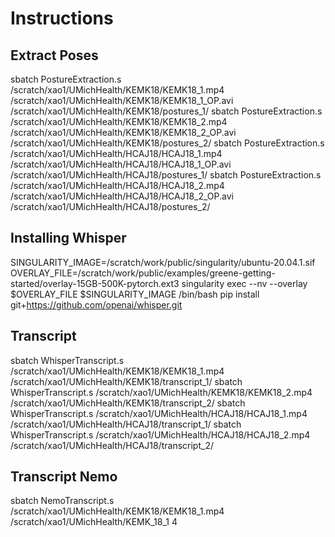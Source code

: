 # Instructions

## Extract Poses

sbatch PostureExtraction.s /scratch/xao1/UMichHealth/KEMK18/KEMK18_1.mp4 /scratch/xao1/UMichHealth/KEMK18/KEMK18_1_OP.avi /scratch/xao1/UMichHealth/KEMK18/postures_1/
sbatch PostureExtraction.s /scratch/xao1/UMichHealth/KEMK18/KEMK18_2.mp4 /scratch/xao1/UMichHealth/KEMK18/KEMK18_2_OP.avi /scratch/xao1/UMichHealth/KEMK18/postures_2/
sbatch PostureExtraction.s /scratch/xao1/UMichHealth/HCAJ18/HCAJ18_1.mp4 /scratch/xao1/UMichHealth/HCAJ18/HCAJ18_1_OP.avi /scratch/xao1/UMichHealth/HCAJ18/postures_1/
sbatch PostureExtraction.s /scratch/xao1/UMichHealth/HCAJ18/HCAJ18_2.mp4 /scratch/xao1/UMichHealth/HCAJ18/HCAJ18_2_OP.avi /scratch/xao1/UMichHealth/HCAJ18/postures_2/

## Installing Whisper
SINGULARITY_IMAGE=/scratch/work/public/singularity/ubuntu-20.04.1.sif
OVERLAY_FILE=/scratch/work/public/examples/greene-getting-started/overlay-15GB-500K-pytorch.ext3
singularity exec --nv --overlay $OVERLAY_FILE $SINGULARITY_IMAGE /bin/bash
pip install git+https://github.com/openai/whisper.git 

## Transcript
sbatch WhisperTranscript.s /scratch/xao1/UMichHealth/KEMK18/KEMK18_1.mp4 /scratch/xao1/UMichHealth/KEMK18/transcript_1/
sbatch WhisperTranscript.s /scratch/xao1/UMichHealth/KEMK18/KEMK18_2.mp4 /scratch/xao1/UMichHealth/KEMK18/transcript_2/
sbatch WhisperTranscript.s /scratch/xao1/UMichHealth/HCAJ18/HCAJ18_1.mp4 /scratch/xao1/UMichHealth/HCAJ18/transcript_1/
sbatch WhisperTranscript.s /scratch/xao1/UMichHealth/HCAJ18/HCAJ18_2.mp4 /scratch/xao1/UMichHealth/HCAJ18/transcript_2/

## Transcript Nemo
sbatch NemoTranscript.s /scratch/xao1/UMichHealth/KEMK18/KEMK18_1.mp4 /scratch/xao1/UMichHealth/KEMK_18_1 4
